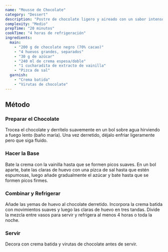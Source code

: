 ```yaml
---
name: "Mousse de Chocolate"
category: "Dessert"
description: "Postre de chocolate ligero y aireado con un sabor intenso"
complexity: "Medio"
prepTime: "20 minutos"
cookTime: "4 horas de refrigeración"
ingredients:
  main:
    - "200 g de chocolate negro (70% cacao)"
    - "4 huevos grandes, separados"
    - "30 g de azúcar"
    - "240 ml de crema espesa/doble"
    - "1 cucharadita de extracto de vainilla"
    - "Pizca de sal"
  garnish:
    - "Crema batida"
    - "Virutas de chocolate"
---
```


## Método

### Preparar el Chocolate

Trocea el chocolate y derrítelo suavemente en un bol sobre agua hirviendo a fuego lento (baño maría). Una vez derretido, déjalo enfriar ligeramente pero que siga fluido.

### Hacer la Base

Bate la crema con la vainilla hasta que se formen picos suaves. En un bol aparte, bate las claras de huevo con una pizca de sal hasta que estén espumosas, luego añade gradualmente el azúcar y bate hasta que se formen picos firmes.

### Combinar y Refrigerar

Añade las yemas de huevo al chocolate derretido. Incorpora la crema batida con movimientos suaves y luego las claras de huevo en tres tandas. Divide la mezcla entre vasos para servir y refrigera al menos 4 horas o toda la noche.

### Servir

Decora con crema batida y virutas de chocolate antes de servir.
